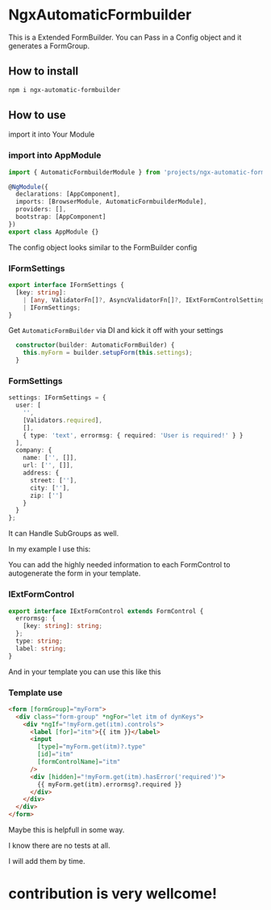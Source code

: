 # NgxAutomaticFormbuilder

This is a Extended FormBuilder.
You can Pass in a Config object and it generates a FormGroup.

## How to install

```sh
npm i ngx-automatic-formbuilder
```

## How to use

import it into Your Module

### import into AppModule

```ts
import { AutomaticFormbuilderModule } from 'projects/ngx-automatic-formbuilder/src/public-api';

@NgModule({
  declarations: [AppComponent],
  imports: [BrowserModule, AutomaticFormbuilderModule],
  providers: [],
  bootstrap: [AppComponent]
})
export class AppModule {}
```

The config object looks similar to the FormBuilder config

### IFormSettings

```ts
export interface IFormSettings {
  [key: string]:
    | [any, ValidatorFn[]?, AsyncValidatorFn[]?, IExtFormControlSettings?]
    | IFormSettings;
}
```

Get `AutomaticFormBuilder` via DI and kick it off with your settings

```ts
  constructor(builder: AutomaticFormBuilder) {
    this.myForm = builder.setupForm(this.settings);
  }
```

### FormSettings

```ts
settings: IFormSettings = {
  user: [
    '',
    [Validators.required],
    [],
    { type: 'text', errormsg: { required: 'User is required!' } }
  ],
  company: {
    name: ['', []],
    url: ['', []],
    address: {
      street: [''],
      city: [''],
      zip: ['']
    }
  }
};
```

It can Handle SubGroups as well.

In my example I use this:

You can add the highly needed information to each FormControl to autogenerate the form in your template.

### IExtFormControl

```ts
export interface IExtFormControl extends FormControl {
  errormsg: {
    [key: string]: string;
  };
  type: string;
  label: string;
}
```

And in your template you can use this like this

### Template use

```html
<form [formGroup]="myForm">
  <div class="form-group" *ngFor="let itm of dynKeys">
    <div *ngIf="!myForm.get(itm).controls">
      <label [for]="itm">{{ itm }}</label>
      <input
        [type]="myForm.get(itm)?.type"
        [id]="itm"
        [formControlName]="itm"
      />
      <div [hidden]="!myForm.get(itm).hasError('required')">
        {{ myForm.get(itm).errormsg?.required }}
      </div>
    </div>
  </div>
</form>
```

Maybe this is helpfull in some way.

I know there are no tests at all.

I will add them by time.

# contribution is very wellcome!
